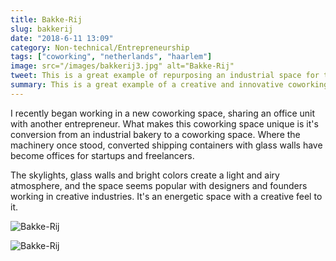 ```yaml
---
title: Bakke-Rij
slug: bakkerij
date: "2018-6-11 13:09"
category: Non-technical/Entrepreneurship
tags: ["coworking", "netherlands", "haarlem"]
image: src="/images/bakkerij3.jpg" alt="Bakke-Rij"
tweet: This is a great example of repurposing an industrial space for the next stage of the industrial revolution - knowledge work.
summary: This is a great example of a creative and innovative coworking space.
---
```


I recently began working in a new coworking space, sharing an office unit with another entrepreneur. What makes this coworking space unique is it's conversion from an industrial bakery to a coworking space. Where the machinery once stood, converted shipping containers with glass walls have become offices for startups and freelancers.

The skylights, glass walls and bright colors create a light and airy atmosphere, and the space seems popular with designers and founders working in creative industries. It's an energetic space with a creative feel to it.

![Bakke-Rij](/static/images/bakkerij1.jpg)

![Bakke-Rij](/static/images/bakkerij2.jpg)
